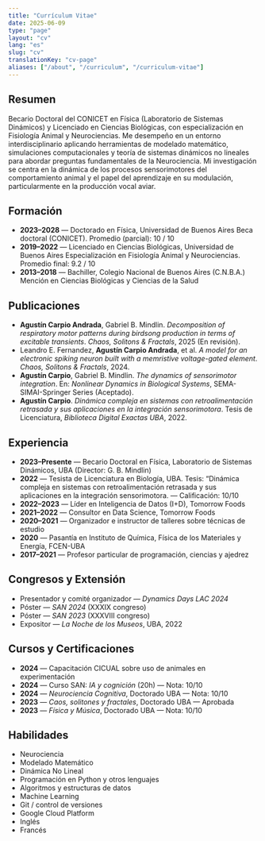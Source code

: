```yaml
---
title: "Currículum Vitae"
date: 2025-06-09
type: "page"
layout: "cv"
lang: "es"
slug: "cv"
translationKey: "cv-page"
aliases: ["/about", "/curriculum", "/curriculum-vitae"]
---
```


## Resumen

Becario Doctoral del CONICET en Física (Laboratorio de Sistemas Dinámicos) y Licenciado en Ciencias Biológicas, con especialización en Fisiología Animal y Neurociencias. Me desempeño en un entorno interdisciplinario aplicando herramientas de modelado matemático, simulaciones computacionales y teoría de sistemas dinámicos no lineales para abordar preguntas fundamentales de la Neurociencia. Mi investigación se centra en la dinámica de los procesos sensorimotores del comportamiento animal y el papel del aprendizaje en su modulación, particularmente en la producción vocal aviar.

## Formación

- **2023–2028** — Doctorado en Física, Universidad de Buenos Aires
  Beca doctoral (CONICET). Promedio (parcial): 10 / 10
- **2019–2022** — Licenciado en Ciencias Biológicas, Universidad de Buenos Aires
  Especialización en Fisiología Animal y Neurociencias. Promedio final: 9.2 / 10
- **2013–2018** — Bachiller, Colegio Nacional de Buenos Aires (C.N.B.A.)
  Mención en Ciencias Biológicas y Ciencias de la Salud

## Publicaciones

- **Agustín Carpio Andrada**, Gabriel B. Mindlin. *Decomposition of respiratory motor patterns during birdsong production in terms of excitable transients*. *Chaos, Solitons & Fractals*, 2025 (En revisión).
- Leandro E. Fernandez, **Agustín Carpio Andrada**, et al. *A model for an electronic spiking neuron built with a memristive voltage-gated element*. *Chaos, Solitons & Fractals*, 2024.
- **Agustín Carpio**, Gabriel B. Mindlin. *The dynamics of sensorimotor integration*. En: *Nonlinear Dynamics in Biological Systems*, SEMA-SIMAI-Springer Series (Aceptado).
- **Agustín Carpio**. *Dinámica compleja en sistemas con retroalimentación retrasada y sus aplicaciones en la integración sensorimotora*. Tesis de Licenciatura, *Biblioteca Digital Exactas UBA*, 2022.

## Experiencia

- **2023–Presente** — Becario Doctoral en Física, Laboratorio de Sistemas Dinámicos, UBA (Director: G. B. Mindlin)
- **2022** — Tesista de Licenciatura en Biología, UBA.
  Tesis: “Dinámica compleja en sistemas con retroalimentación retrasada y sus aplicaciones en la integración sensorimotora. — Calificación: 10/10
- **2022–2023** — Líder en Inteligencia de Datos (I+D), Tomorrow Foods
- **2021–2022** — Consultor en Data Science, Tomorrow Foods
- **2020–2021** — Organizador e instructor de talleres sobre técnicas de estudio
- **2020** — Pasantía en Instituto de Química, Física de los Materiales y Energía, FCEN-UBA
- **2017–2021** — Profesor particular de programación, ciencias y ajedrez

## Congresos y Extensión

- Presentador y comité organizador — *Dynamics Days LAC 2024*
- Póster — *SAN 2024* (XXXIX congreso)
- Póster — *SAN 2023* (XXXVIII congreso)
- Expositor — *La Noche de los Museos*, UBA, 2022

## Cursos y Certificaciones

- **2024** — Capacitación CICUAL sobre uso de animales en experimentación
- **2024** — Curso SAN: *IA y cognición* (20h) — Nota: 10/10
- **2024** — *Neurociencia Cognitiva*, Doctorado UBA — Nota: 10/10
- **2023** — *Caos, solitones y fractales*, Doctorado UBA — Aprobada
- **2023** — *Física y Música*, Doctorado UBA — Nota: 10/10

## Habilidades

- Neurociencia
- Modelado Matemático
- Dinámica No Lineal
- Programación en Python y otros lenguajes
- Algoritmos y estructuras de datos
- Machine Learning
- Git / control de versiones
- Google Cloud Platform
- Inglés
- Francés


<!--
English version (to be written soon):

## Summary

...

-->
